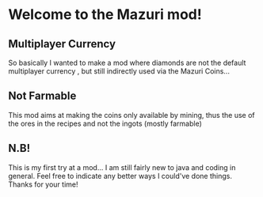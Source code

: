 # Welcome to the Mazuri mod!

## Multiplayer Currency

So basically I wanted to make a mod where diamonds are not the default multiplayer currency , but still indirectly used via the Mazuri Coins...

## Not Farmable

This mod aims at making the coins only available by mining, thus the use of the ores in the recipes and  not the ingots (mostly farmable)

## N.B!
This is my first try at a mod... I am still fairly new to java and coding in general.
Feel free to indicate any better ways I could've done things. Thanks for your time! 
